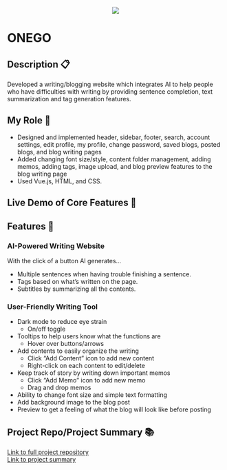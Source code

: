 <p align="center"><img src="https://user-images.githubusercontent.com/81090746/147493035-1f8652ad-0524-4785-a75e-d37da95846c7.png"></p>


# ONEGO

## Description 📋
Developed a writing/blogging website which integrates AI to help people who have difficulties with writing by providing sentence completion, text summarization and tag generation features.

## My Role 🙋
- Designed and implemented header, sidebar, footer, search, account settings, edit profile, my profile,
change password, saved blogs, posted blogs, and blog writing pages
- Added changing font size/style, content folder management, adding memos, adding tags, image upload,
and blog preview features to the blog writing page
- Used Vue.js, HTML, and CSS.

## Live Demo of Core Features 🔗

## Features 🌅 
### AI-Powered Writing Website

With the click of a button AI generates...

- Multiple sentences when having trouble finishing a sentence.
- Tags based on what’s written on the page.
- Subtitles by summarizing all the contents.

### User-Friendly Writing Tool

- Dark mode to reduce eye strain
    - On/off toggle
- Tooltips to help users know what the functions are
    - Hover over buttons/arrows
- Add contents to easily organize the writing
    - Click “Add Content” icon to add new content
    - Right-click on each content to edit/delete
- Keep track of story by writing down important memos
    - Click “Add Memo” icon to add new memo
    - Drag and drop memos
- Ability to change font size and simple text formatting
- Add background image to the blog post
- Preview to get a feeling of what the blog will look like before posting

## Project Repo/Project Summary 📚
[Link to full project repository](https://github.com/GeulReadyEditor/onego) <br>
[Link to project summary](https://verdant-colt-ad5.notion.site/Encore-Playdata-AI-Writing-Web-Development-dda95b301f224c15be4bc4afc91c7417)



